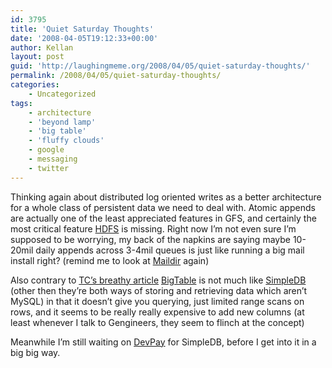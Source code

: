 ```yaml
---
id: 3795
title: 'Quiet Saturday Thoughts'
date: '2008-04-05T19:12:33+00:00'
author: Kellan
layout: post
guid: 'http://laughingmeme.org/2008/04/05/quiet-saturday-thoughts/'
permalink: /2008/04/05/quiet-saturday-thoughts/
categories:
    - Uncategorized
tags:
    - architecture
    - 'beyond lamp'
    - 'big table'
    - 'fluffy clouds'
    - google
    - messaging
    - twitter
---
```


Thinking again about distributed log oriented writes as a better architecture for a whole class of persistent data we need to deal with. Atomic appends are actually one of the least appreciated features in GFS, and certainly the most critical feature [HDFS](http://hadoop.apache.org/core/docs/current/hdfs\_design.html) is missing. Right now I’m not even sure I’m supposed to be worrying, my back of the napkins are saying maybe 10-20mil daily appends across 3-4mil queues is just like running a big mail install right? (remind me to look at [Maildir](http://cr.yp.to/proto/maildir.html) again)

Also contrary to [TC’s breathy article](http://www.techcrunch.com/2008/04/04/source-google-to-launch-bigtable-as-web-service/) [BigTable](http://labs.google.com/papers/bigtable.html) is not much like [SimpleDB](http://www.amazon.com/b?ie=UTF8&amp;node=342335011) (other then they’re both ways of storing and retrieving data which aren’t MySQL) in that it doesn’t give you querying, just limited range scans on rows, and it seems to be really really expensive to add new columns (at least whenever I talk to Gengineers, they seem to flinch at the concept)

Meanwhile I’m still waiting on [DevPay](http://www.amazon.com/b?ie=UTF8&amp;node=342429011) for SimpleDB, before I get into it in a big big way.